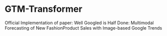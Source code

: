 # GTM-Transformer
Official Implementation of paper: Well Googled is Half Done: Multimodal Forecasting of New FashionProduct Sales with Image-based Google Trends
